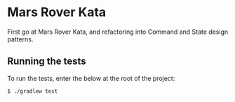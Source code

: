# Mars Rover Kata
First go at Mars Rover Kata, and refactoring into Command and State design patterns.

## Running the tests
To run the tests, enter the below at the root of the project:

    $ ./gradlew test
